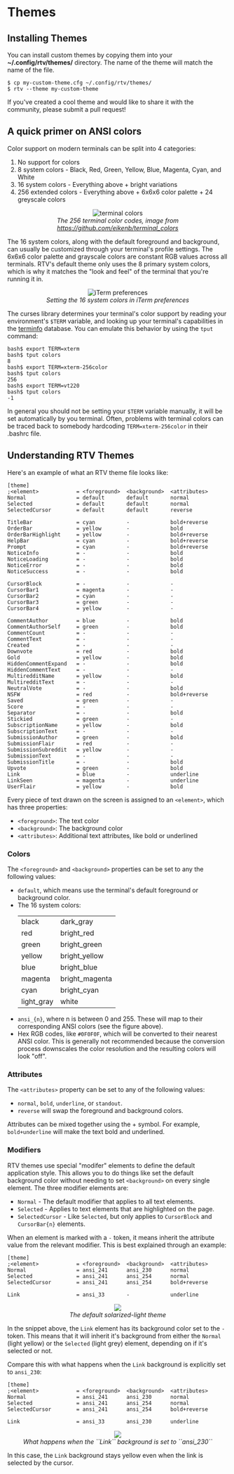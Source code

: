 # Themes

## Installing Themes

You can install custom themes by copying them into your **~/.config/rtv/themes/**
directory. The name of the theme will match the name of the file.

```
$ cp my-custom-theme.cfg ~/.config/rtv/themes/
$ rtv --theme my-custom-theme
```

If you've created a cool theme and would like to share it with the community,
please submit a pull request!

## A quick primer on ANSI colors

Color support on modern terminals can be split into 4 categories:

1. No support for colors
2. 8 system colors - Black, Red, Green, Yellow, Blue, Magenta,
   Cyan, and White
3. 16 system colors - Everything above + bright variations
4. 256 extended colors - Everything above + 6x6x6 color palette + 24 greyscale colors

<p align="center">
<img alt="terminal colors" src="resources/terminal_colors.png"/>
<br><i>The 256 terminal color codes, image from <a href=https://github.com/eikenb/terminal_colors>https://github.com/eikenb/terminal_colors</a></i>
</p>

The 16 system colors, along with the default foreground and background,
can usually be customized through your terminal's profile settings. The
6x6x6 color palette and grayscale colors are constant RGB values across
all terminals. RTV's default theme only uses the 8 primary system colors,
which is why it matches the "look and feel" of the terminal that you're
running it in.

<p align="center">
<img alt="iTerm preferences" src="resources/iterm_preferences.png"/>
<br><i>Setting the 16 system colors in iTerm preferences</i>
</p>

The curses library determines your terminal's color support by reading your
environment's ``$TERM`` variable, and looking up your terminal's
capabilities in the [terminfo](https://linux.die.net/man/5/terminfo)
database. You can emulate this behavior by using the ``tput`` command:

```
bash$ export TERM=xterm
bash$ tput colors
8
bash$ export TERM=xterm-256color
bash$ tput colors
256
bash$ export TERM=vt220
bash$ tput colors
-1
```

In general you should not be setting your ``$TERM`` variable manually,
it will be set automatically by you terminal. Often, problems with
terminal colors can be traced back to somebody hardcoding
``TERM=xterm-256color`` in their .bashrc file.

## Understanding RTV Themes

Here's an example of what an RTV theme file looks like:

```
[theme]
;<element>            = <foreground>  <background>  <attributes>
Normal                = default       default       normal
Selected              = default       default       normal
SelectedCursor        = default       default       reverse

TitleBar              = cyan          -             bold+reverse
OrderBar              = yellow        -             bold
OrderBarHighlight     = yellow        -             bold+reverse
HelpBar               = cyan          -             bold+reverse
Prompt                = cyan          -             bold+reverse
NoticeInfo            = -             -             bold
NoticeLoading         = -             -             bold
NoticeError           = -             -             bold
NoticeSuccess         = -             -             bold

CursorBlock           = -             -             -
CursorBar1            = magenta       -             -
CursorBar2            = cyan          -             -
CursorBar3            = green         -             -
CursorBar4            = yellow        -             -

CommentAuthor         = blue          -             bold
CommentAuthorSelf     = green         -             bold
CommentCount          = -             -             -
CommentText           = -             -             -
Created               = -             -             -
Downvote              = red           -             bold
Gold                  = yellow        -             bold
HiddenCommentExpand   = -             -             bold
HiddenCommentText     = -             -             -
MultiredditName       = yellow        -             bold
MultiredditText       = -             -             -
NeutralVote           = -             -             bold
NSFW                  = red           -             bold+reverse
Saved                 = green         -             -
Score                 = -             -             -
Separator             = -             -             bold
Stickied              = green         -             -
SubscriptionName      = yellow        -             bold
SubscriptionText      = -             -             -
SubmissionAuthor      = green         -             bold
SubmissionFlair       = red           -             -
SubmissionSubreddit   = yellow        -             -
SubmissionText        = -             -             -
SubmissionTitle       = -             -             bold
Upvote                = green         -             bold
Link                  = blue          -             underline
LinkSeen              = magenta       -             underline
UserFlair             = yellow        -             bold
```

Every piece of text drawn on the screen is assigned to an ``<element>``,
which has three properties:

- ``<foreground>``: The text color
- ``<background>``: The background color
- ``<attributes>``: Additional text attributes, like bold or underlined

### Colors

The ``<foreground>`` and ``<background>`` properties can be set to any the following values:

- ``default``, which means use the terminal's default foreground or background color.
- The 16 system colors:
  <p>
  <table>
    <tr><td>black</td><td>dark_gray</td></tr>
    <tr><td>red</td></td><td>bright_red</td></tr>
    <tr><td>green</td></td><td>bright_green</td></tr>
    <tr><td>yellow</td></td><td>bright_yellow</td></tr>
    <tr><td>blue</td></td><td>bright_blue</td></tr>
    <tr><td>magenta</td></td><td>bright_magenta</td></tr>
    <tr><td>cyan</td></td><td>bright_cyan</td></tr>
    <tr><td>light_gray</td></td><td>white</td></tr>
  </table>
  </p>
- ``ansi_{n}``, where n is between 0 and 255. These will map to their
  corresponding ANSI colors (see the figure above).
- Hex RGB codes, like ``#0F0F0F``, which will be converted to their nearest
  ANSI color. This is generally not recommended because the conversion process
  downscales the color resolution and the resulting colors will look "off".

### Attributes

The ``<attributes>`` property can be set to any of the following values:

- ``normal``, ``bold``, ``underline``, or ``standout``.
- ``reverse`` will swap the foreground and background colors.

Attributes can be mixed together using the + symbol. For example,
  ``bold+underline`` will make the text bold and underlined.

### Modifiers

RTV themes use special "modifer" elements to define the default
application style. This allows you to do things like set the default
background color without needing to set ``<background>`` on every
single element. The three modifier elements are:

- ``Normal`` - The default modifier that applies to all text elements.
- ``Selected`` - Applies to text elements that are highlighted on the page.
- ``SelectedCursor`` - Like ``Selected``, but only applies to ``CursorBlock``
  and ``CursorBar{n}`` elements.

When an element is marked with a ``-`` token, it means inherit the
attribute value from the relevant modifier. This is best explained
through an example:

```
[theme]
;<element>            = <foreground>  <background>  <attributes>
Normal                = ansi_241      ansi_230      normal
Selected              = ansi_241      ansi_254      normal
SelectedCursor        = ansi_241      ansi_254      bold+reverse

Link                  = ansi_33       -             underline
```

<p align="center">
<img src="resources/theme_modifiers.png"/>
<br><i>The default solarized-light theme</i>
</p>

In the snippet above, the ``Link`` element has its background color set
to the ``-`` token. This means that it will inherit it's background
from either the ``Normal`` (light yellow) or the ``Selected`` (light grey)
element, depending on if it's selected or not.

Compare this with what happens when the ``Link`` background is explicitly set to ``ansi_230``:

```
[theme]
;<element>            = <foreground>  <background>  <attributes>
Normal                = ansi_241      ansi_230      normal
Selected              = ansi_241      ansi_254      normal
SelectedCursor        = ansi_241      ansi_254      bold+reverse

Link                  = ansi_33       ansi_230      underline
```

<p align="center">
<img src="resources/theme_modifiers_2.png"/>
<br><i>What happens when the ``Link`` background is set to ``ansi_230``</i>
</p>

In this case, the ``Link`` background stays yellow even when the link is
selected by the cursor.
